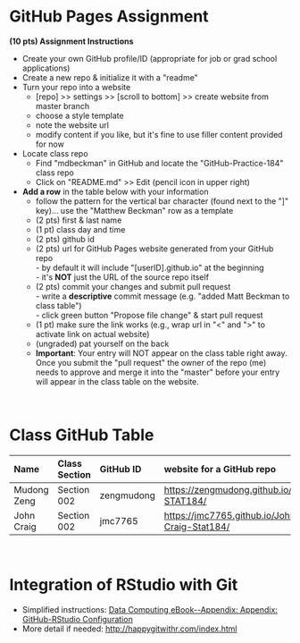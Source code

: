 
# GitHub Pages Assignment

**(10 pts) Assignment Instructions**

- Create your own GitHub profile/ID (appropriate for job or grad school applications)  
- Create a new repo & initialize it with a "readme"   
- Turn your repo into a website  
    - [repo] >> settings >> [scroll to bottom] >> create website from master branch  
    - choose a style template 
    - note the website url  
    - modify content if you like, but it's fine to use filler content provided for now  
- Locate class repo
    - Find "mdbeckman" in GitHub and locate the "GitHub-Practice-184" class repo
    - Click on "README.md" >> Edit (pencil icon in upper right)
- **Add a row** in the table below with your information 
    - follow the pattern for the vertical bar character (found next to the "]" key)... use the "Matthew Beckman" row as a template
    - (2 pts) first & last name  
    - (1 pt)  class day and time
    - (2 pts) github id  
    - (2 pts) url for GitHub Pages website generated from your GitHub repo  
            - by default it will include "[userID].github.io" at the beginning  
            - it's **NOT** just the URL of the source repo itself  
    - (2 pts) commit your changes and submit pull request   
            - write a **descriptive** commit message (e.g. "added Matt Beckman to class table")  
            - click green button "Propose file change" & start pull request  
    - (1 pt) make sure the link works (e.g., wrap url in "<" and ">" to activate link on actual website)  
    - (ungraded) pat yourself on the back
    - **Important**: Your entry will NOT appear on the class table right away.  Once you submit the "pull request" the owner of the repo (me) needs to approve and merge it into the "master" before your entry will appear in the class table on the website. 

<br>

# Class GitHub Table 

| Name              | Class Section     | GitHub ID            | website for a GitHub repo         |  
|:------------------|:------------------|:---------------------|:----------------------------------|  
| Mudong Zeng   | Section 002      | zengmudong          | <https://zengmudong.github.io/Demo-STAT184/>    
| John Craig    | Section 002      | jmc7765             | https://jmc7765.github.io/John-Craig-Stat184/       


<br>

# Integration of RStudio with Git

- Simplified instructions: [Data Computing eBook--Appendix: Appendix: GitHub-RStudio Configuration](https://dtkaplan.github.io/DataComputingEbook/appendix-github-rstudio-configuration.html#appendix-github-rstudio-configuration)  
- More detail if needed: <http://happygitwithr.com/index.html>

